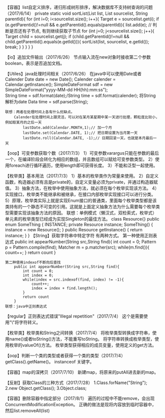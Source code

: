 【容器】list自定义排序，递归形成树形排序，解决数据库不支持树查询的问题（2017/6/14）
	private static void sortList(List<Target> list, List<Target> sourcelist, String parentId){
			for (int i=0; i<sourcelist.size(); i++){
				Target e = sourcelist.get(i);
				if (e.getParentid()!=null && e.getParentid().equals(parentId)){
					list.add(e);
					// 判断是否还有子节点, 有则继续获取子节点
					for (int j=0; j<sourcelist.size(); j++){
						Target child = sourcelist.get(j);
						if (child.getParentid()!=null && child.getParentid().equals(e.getId())){
							sortList(list, sourcelist, e.getId());
							break;
						}
					}
				}
			}
		}
		
【io】追加文件输出（2017/6/26）
	节点输入流在new对象时接收第二个参数boolean，表示是否追加文档。
	
【Utiles】java处理时间相关（2017/6/26）
	在java中可以使用Date或者Calender
		Date date = new Date();
		Calender calender = Calendar.getInstance(); 
		SimpleDateFormat sdf = new SimpleDateFormat("yyyy-MM-dd HH(hh):mm:ss");  
		String time = sdf.format(date);/String time = sdf.format(calender);
	将String解析为date
		Data time = sdf.parse(String);
		
	联想：两者在处理时间上各有什么优缺点。
		Calender在处理时间上跟灵活，可以对在某月某星期中某一天进行处理，颗粒度比较小，例如取某月的之后一天
			lastDate.add(Calendar.MONTH,1);// 加一个月   
			lastDate.set(Calendar.DATE, 1);// 把日期设置为当月第一天    
			lastDate.roll(Calendar.DATE, -1);// 日期回滚一天，也就是本月最后一天

【oop】可变参数获取个数（2017/7/3）
	1）可变参数varargus只能在参数的最后一个，在编译阶段会转化为相应的数组，并且数组可以赋给可变参数类型。
	2）使用foreach进行循环遍历，使用length即可获得长度。
	3）不能和泛型一起使用。
	
【枚举类】基本用法（2017/7/3）
	1）基本的枚举类作为常量来使用。
	2）自定义函数，构造器必须有且是private的，自定义变量必须为private，并通过构造器赋值。
	3）抽象方法，在枚举中使用抽象方法，就必须在每个枚举实现该方法。
	4）实现接口，枚举类不能继承和被继承，在接口内部枚举实现接口可以进行分类。
	5）原理，枚举类实际上就是实现Enum接口的普通类，里面每个枚举类型都是该类持有的一个静态不可变的引用。这就是上面定义抽象方法为什么需要每个枚举类型需要实现该抽象方法的原因。
	联想：单例模式（懒汉式，双检索式，枚举式）
		单元素的枚举类型已经成为实现Singleton的最佳方法。
		class Resource{}
		public enum SomeThing {
    INSTANCE;
    private Resource instance;
    SomeThing() {
        instance = new Resource();
    }
    public Resource getInstance() {
        return instance;
    }
}
【String】获取字符串中特定字符
	有两种方式。
	第一种使用正则表达式
		public int appearNumber(String src,String find){
			int count = 0;
			Pattern p = Pattern.compile(find);
			Matcher m = p.matcher(src);
			while(m.find()){
			    count++;
			}
			return count
		}
	
	第二种使用indexof不断向后查找
		public int appearNumber(String src,String find){
			int count = 0;
			int index = 0;
			while(index = src.indexof(find, index) != -1){
				count++;
				index = index + find.length();
			}
			return count
		}
	联想：java中正则表达式
	
【regular】正则表达式错误"Illegal repetition"（2017/7/4）
	这个是需要使用"\\"将字符转义。
	
【枚举类】枚举类和String之间转换（2017/7/4）
	将枚举类型转换成字符串，使用name()或者toString()方法，不能重写toString。
	将字符串转换成枚举类型，使用枚举的valueOf()方法。
	枚举类型获得相应的成员变量，使用定义的get方法。

【oop】判断一个类的类型或者获得一个类的类型（2017/7/4）
	getClass().getName()。
	instanceof 关键字。
	
【容器】map的深拷贝（2017/7/10）
	新建map，将原来的putAll进去新的map。
	
【反射】获取Class的三种方式（2017/7/28）
	1.Class.forName("String");
	2.new Object.getClass();
	3.Object.class;
	
【容器】删除容器中指定部分（2017/8/1）
	遍历的过程中不能remove，会出现ConcurrentModificationException。
	正确的做法是现将内容放到临时容器中，然后list.removeAll(list)
